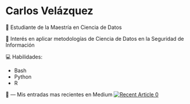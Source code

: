 # Carlos Velázquez
🌱 Estudiante de la Maestría en Ciencia de Datos

:floppy_disk: Interés en aplicar metodologías de Ciencia de Datos en la Seguridad de Información

:computer: Habilidades:
* Bash
* Python
* R


:closed_book: — Mis entradas mas recientes en Medium 
<a target="_blank" href="https://github-readme-medium-recent-article.vercel.app/medium/@carlos_vzlqz/0"><img src="https://github-readme-medium-recent-article.vercel.app/medium/@carlos_vzlqz/0" alt="Recent Article 0"> 


<!--
**carlosvelv/carlosvelv** is a ✨ _special_ ✨ repository because its `README.md` (this file) appears on your GitHub profile.

Here are some ideas to get you started:

- 🔭 I’m currently working on ...
- 🌱 I’m currently learning ...
- 👯 I’m looking to collaborate on ...
- 🤔 I’m looking for help with ...
- 💬 Ask me about ...
- 📫 How to reach me: ...
- 😄 Pronouns: ...
- ⚡ Fun fact: ...
-->
